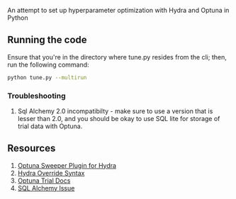 An attempt to set up hyperparameter optimization with Hydra and Optuna in Python

## Running the code

Ensure that you're in the directory where tune.py resides from the cli; then, run the following command:

```bash
python tune.py --multirun
```

### Troubleshooting

1. Sql Alchemy 2.0 incompatibilty - make sure to use a version that is lesser than 2.0, and you should be okay to use
   SQL lite for storage of trial data with Optuna.

## Resources

1. [Optuna Sweeper Plugin for Hydra](https://hydra.cc/docs/plugins/optuna_sweeper/)
2. [Hydra Override Syntax](https://hydra.cc/docs/advanced/override_grammar/extended/)
3. [Optuna Trial Docs](https://optuna.readthedocs.io/en/stable/reference/generated/optuna.trial.Trial.html)
4. [SQL Alchemy Issue](https://github.com/optuna/optuna/issues/4392)